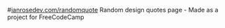 #[ianrosedev.com/randomquote](http://www.ianrosedev.com/randomquote)
Random design quotes page - 
Made as a project for FreeCodeCamp
